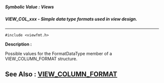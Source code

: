 ##### Symbolic Value : Views
##### VIEW_COL_xxx - Simple data type formats used in view design.
---
```
#include <viewfmt.h>
```
**Description :**

Possible values for the FormatDataType member of a VIEW_COLUMN_FORMAT 
structure.

**See Also :**
[VIEW_COLUMN_FORMAT](/domino-c-api-docs/reference/Data/VIEW_COLUMN_FORMAT)
---
